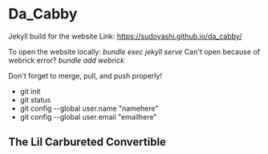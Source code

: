# Da_Cabby
Jekyll build for the website
Link: https://sudoyashi.github.io/da_cabby/

To open the website locally: *bundle exec jekyll serve*
Can't open because of webrick error? *bundle add webrick*

Don't forget to merge, pull, and push properly!
- git init
- git status
- git config --global user.name "namehere"
- git config --global user.email "emailhere"


## The Lil Carbureted Convertible
